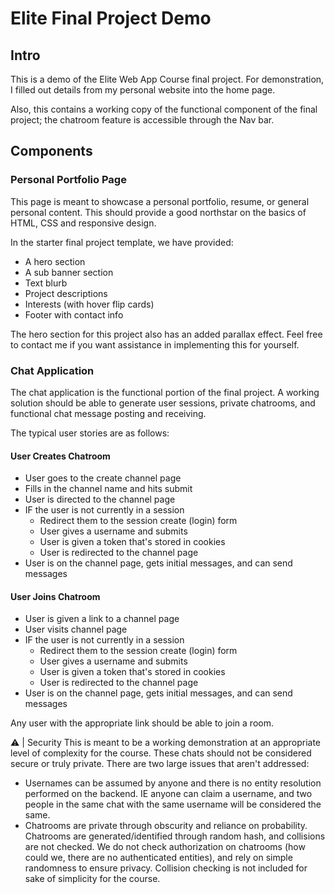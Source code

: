 # Elite Final Project Demo

## Intro
This is a demo of the Elite Web App Course final project. For demonstration, I filled out details from my personal website into the home page. 

Also, this contains a working copy of the functional component of the final project; the chatroom feature is accessible through the Nav bar.

## Components

### Personal Portfolio Page
This page is meant to showcase a personal portfolio, resume, or general personal content. This should provide a good northstar on the basics of HTML, CSS and responsive design.

In the starter final project template, we have provided:
* A hero section
* A sub banner section
* Text blurb
* Project descriptions
* Interests (with hover flip cards)
* Footer with contact info

The hero section for this project also has an added parallax effect. Feel free to contact me if you want assistance in implementing this for yourself.

### Chat Application
The chat application is the functional portion of the final project. A working solution should be able to generate user sessions, private chatrooms, and functional chat message posting and receiving. 

The typical user stories are as follows:

#### User Creates Chatroom
* User goes to the create channel page
* Fills in the channel name and hits submit
* User is directed to the channel page
* IF the user is not currently in a session
  * Redirect them to the session create (login) form
  * User gives a username and submits
  * User is given a token that's stored in cookies
  * User is redirected to the channel page
* User is on the channel page, gets initial messages, and can send messages

#### User Joins Chatroom
* User is given a link to a channel page
* User visits channel page
* IF the user is not currently in a session
  * Redirect them to the session create (login) form
  * User gives a username and submits
  * User is given a token that's stored in cookies
  * User is redirected to the channel page
* User is on the channel page, gets initial messages, and can send messages

Any user with the appropriate link should be able to join a room.

:warning: | Security
This is meant to be a working demonstration at an appropriate level of complexity for the course. These chats should not be considered secure or truly private. There are two large issues that aren't addressed:
* Usernames can be assumed by anyone and there is no entity resolution performed on the backend. IE anyone can claim a username, and two people in the same chat with the same username will be considered the same.
* Chatrooms are private through obscurity and reliance on probability. Chatrooms are generated/identified through random hash, and collisions are not checked. We do not check authorization on chatrooms (how could we, there are no authenticated entities), and rely on simple randomness to ensure privacy. Collision checking is not included for sake of simplicity for the course.
